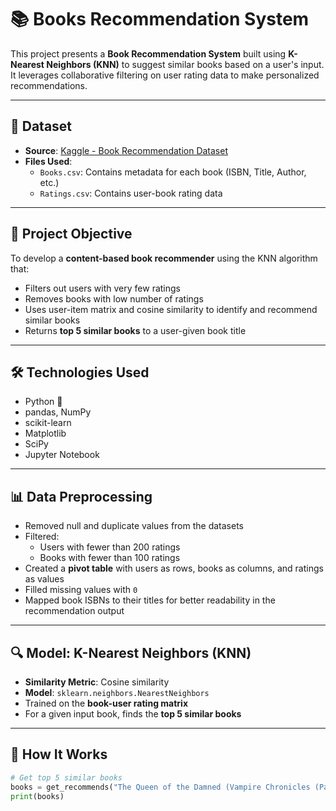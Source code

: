 # 📚 Books Recommendation System

This project presents a **Book Recommendation System** built using **K-Nearest Neighbors (KNN)** to suggest similar books based on a user's input. It leverages collaborative filtering on user rating data to make personalized recommendations.

---

## 🔗 Dataset

- **Source**: [Kaggle - Book Recommendation Dataset](https://www.kaggle.com/datasets/arashnic/book-recommendation-dataset/data?select=Books.csv)
- **Files Used**:
  - `Books.csv`: Contains metadata for each book (ISBN, Title, Author, etc.)
  - `Ratings.csv`: Contains user-book rating data

---

## 🧠 Project Objective

To develop a **content-based book recommender** using the KNN algorithm that:
- Filters out users with very few ratings
- Removes books with low number of ratings
- Uses user-item matrix and cosine similarity to identify and recommend similar books
- Returns **top 5 similar books** to a user-given book title

---

## 🛠️ Technologies Used

- Python 🐍
- pandas, NumPy
- scikit-learn
- Matplotlib
- SciPy
- Jupyter Notebook

---

## 📊 Data Preprocessing

- Removed null and duplicate values from the datasets
- Filtered:
  - Users with fewer than 200 ratings
  - Books with fewer than 100 ratings
- Created a **pivot table** with users as rows, books as columns, and ratings as values
- Filled missing values with `0`
- Mapped book ISBNs to their titles for better readability in the recommendation output

---

## 🔍 Model: K-Nearest Neighbors (KNN)

- **Similarity Metric**: Cosine similarity
- **Model**: `sklearn.neighbors.NearestNeighbors`
- Trained on the **book-user rating matrix**
- For a given input book, finds the **top 5 similar books**

---

## 🚀 How It Works

```python
# Get top 5 similar books
books = get_recommends("The Queen of the Damned (Vampire Chronicles (Paperback))")
print(books)
